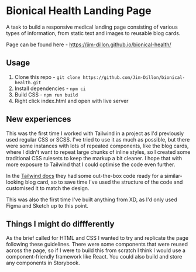 # Bionical Health Landing Page

A task to build a responsive medical landing page consisting of various types of information, from static text and images to reusable blog cards.

Page can be found here - https://jim-dillon.github.io/bionical-health/

## Usage

1. Clone this repo - `git clone https://github.com/Jim-Dillon/bionical-health.git`
2. Install dependencies - `npm ci`
3. Build CSS - `npm run build`
4. Right click index.html and open with live server

## New experiences

This was the first time I worked with Tailwind in a project as I'd previously used regular CSS or SCSS. I've tried to use it as much as possible, but there were some instances with lots of repeated components, like the blog cards, where I didn't want to repeat large chunks of inline styles, so I created some traditional CSS rulesets to keep the markup a bit cleaner. I hope that with more exposure to Tailwind that I could optimise the code even further.

In the [Tailwind docs](https://v1.tailwindcss.com/components/cards) they had some out-the-box code ready for a similar-looking blog card, so to save time I've used the structure of the code and customised it to match the design.

This was also the first time I've built anything from XD, as I'd only used Figma and Sketch up to this point.

## Things I might do diffferently

As the brief called for HTML and CSS I wanted to try and replicate the page following these guidelines. There were some components that were reused across the page, so if I were to build this from scratch I think I would use a component-friendly framework like React. You could also build and store any components in Storybook.
